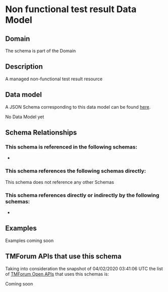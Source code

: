 # Non functional test result Data Model

## Domain

The  schema is part of the  Domain

## Description

A managed non-functional test result resource

## Data model

A JSON Schema corresponding to this data model can be found
[here](https://github.com/tmforum-rand/schemas/blob/candidates/Common/NonFunctionalTestResult.schema.json).

No Data Model yet

## Schema Relationships

### This schema is referenced in the following schemas:

-

### This schema references the following schemas directly:

This schema does not reference any other Schemas

### This schema references directly or indirectly by the following schemas:

-



## Examples

Examples coming soon

## TMForum APIs that use this schema

Taking into consideration the snapshot of 04/02/2020 03:41:06 UTC the list of [TMForum Open APIs](https://www.tmforum.org/open-apis/) that uses this schemas is:

Coming soon